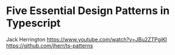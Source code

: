 # Five Essential Design Patterns in Typescript
Jack Herrington
https://www.youtube.com/watch?v=JBu2ZTPgiKI
https://github.com/jherr/ts-patterns
